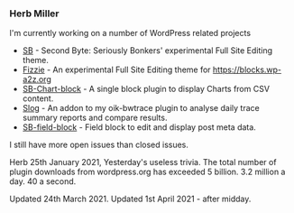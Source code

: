### Herb Miller

<!--
**bobbingwide/bobbingwide** is a ✨ _special_ ✨ repository because its `README.md` (this file) appears on your GitHub profile.

Here are some ideas to get you started:

- 🔭 I’m currently working on ...
- 🌱 I’m currently learning ...
- 👯 I’m looking to collaborate on ...
- 🤔 I’m looking for help with ...
- 💬 Ask me about ...
- 📫 How to reach me: ...
- 😄 Pronouns: ...
- ⚡ Fun fact: ...
-->

I'm currently working on a number of WordPress related projects 

- [SB](https://github.com/bobbingwide/SB) - Second Byte: Seriously Bonkers' experimental Full Site Editing theme.
- [Fizzie](https://github.com/bobbingwide/fizzie) - An experimental Full Site Editing theme for https://blocks.wp-a2z.org
- [SB-Chart-block](https://github.com/bobbingwide/sb-chart-block) - A single block plugin to display Charts from CSV content.
- [Slog](https://github.com/bobbingwide/slog) - An addon to my oik-bwtrace plugin to analyse daily trace summary reports and compare results.
- [SB-field-block](https://github.com/bobbingwide/sb-field-block) - Field block to edit and display post meta data.

I still have more open issues than closed issues. 

Herb 25th January 2021, 
Yesterday's useless trivia. The total number of plugin downloads from wordpress.org has exceeded 5 billion. 3.2 million a day. 40 a second.

Updated 24th March 2021.
Updated 1st April 2021 - after midday. 
